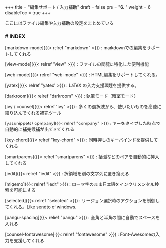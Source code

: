 +++
title = "編集サポート / 入力補助"
draft = false
pre = "<b>6. </b>"
weight = 6
disableToc = true
+++

ここにはファイル編集や入力補助の設定をまとめている


### # INDEX

[markdown-mode]({{< relref "markdown" >}})
: markdownでの編集をサポートしてくれる

[view-mode]({{< relref "view" >}})
: ファイルの閲覧に特化した便利機能

[web-mode]({{< relref "web-mode" >}})
: HTML編集をサポートしてくれる。

[yatex]({{< relref "yatex" >}})
: LaTeX の入力支援環境を提供する。

[darkroom]({{< relref "darkroom" >}})
: 執筆モード（暗室モード）

[ivy / counsel]({{< relref "ivy" >}})
: 多くの選択肢から、使いたいものを高速に絞り込んでくれる補完ツール

[yasunippets/ cpmpany]({{< relref "company" >}})
: キーをタイプした時点で自動的に補完候補が出てきてくれる

[key-chord]({{< relref "key-chord" >}})
: 同時押しのキーバインドを提供してくれる

[smartparens]({{< relref "smartparens" >}})
: 括弧などのペアを自動的に挿入してくれる

[iedit]({{< relref "iedit" >}})
: 択領域を別の文字列に置き換える

[migemo]({{< relref "iedit" >}})
: ローマ字のまま日本語をインクリメンタル検索を可能にする

[selected]({{< relref "selected" >}})
: リージョン選択時のアクションを制御してくれる。Like sendto of windows.

[pangu-spacing]({{< relref "pangu" >}})
: 全角と半角の間に自動でスペースを入れる

[counsel-fontawesome]({{< relref "fontawesome" >}})
: Font-Awesomeの入力を支援してくれる

